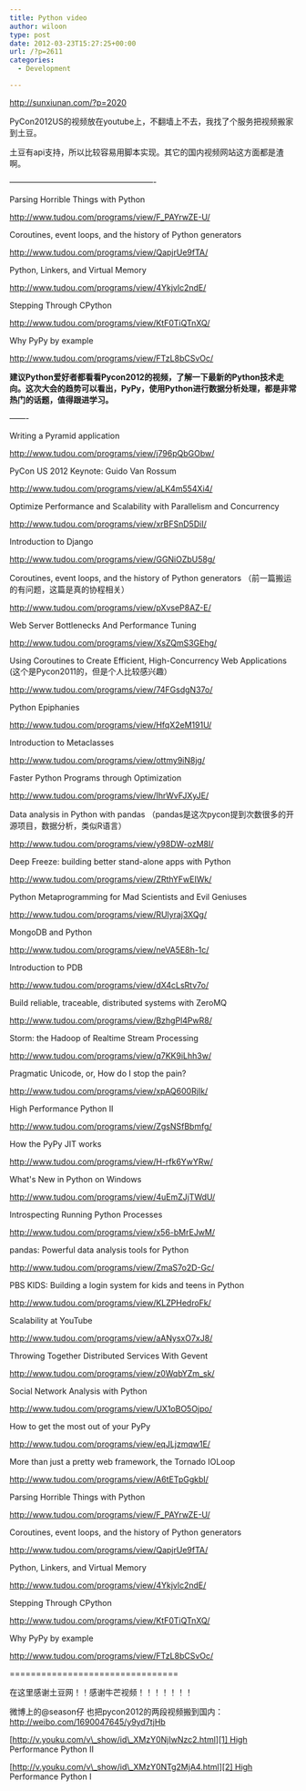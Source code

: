 ```yaml
---
title: Python video
author: wiloon
type: post
date: 2012-03-23T15:27:25+00:00
url: /?p=2611
categories:
  - Development

---
```

<http://sunxiunan.com/?p=2020>

PyCon2012US的视频放在youtube上，不翻墙上不去，我找了个服务把视频搬家到土豆。

土豆有api支持，所以比较容易用脚本实现。其它的国内视频网站这方面都是渣啊。

——————————————————-

Parsing Horrible Things with Python

<http://www.tudou.com/programs/view/F_PAYrwZE-U/>

Coroutines, event loops, and the history of Python generators

<http://www.tudou.com/programs/view/QapjrUe9fTA/>

Python, Linkers, and Virtual Memory

<http://www.tudou.com/programs/view/4Ykjvlc2ndE/>

Stepping Through CPython

<http://www.tudou.com/programs/view/KtF0TiQTnXQ/>

Why PyPy by example

<http://www.tudou.com/programs/view/FTzL8bCSvOc/>

**建议Python爱好者都看看Pycon2012的视频，了解一下最新的Python技术走向。这次大会的趋势可以看出，PyPy，使用Python进行数据分析处理，都是非常热门的话题，值得跟进学习。**

——-

Writing a Pyramid application

<http://www.tudou.com/programs/view/j796pQbGObw/>

PyCon US 2012 Keynote: Guido Van Rossum

<http://www.tudou.com/programs/view/aLK4m554Xi4/>

Optimize Performance and Scalability with Parallelism and Concurrency

<http://www.tudou.com/programs/view/xrBFSnD5DiI/>

Introduction to Django

<http://www.tudou.com/programs/view/GGNiOZbU58g/>

Coroutines, event loops, and the history of Python generators （前一篇搬运的有问题，这篇是真的协程相关）

<http://www.tudou.com/programs/view/pXvseP8AZ-E/>

Web Server Bottlenecks And Performance Tuning

<http://www.tudou.com/programs/view/XsZQmS3GEhg/>

Using Coroutines to Create Efficient, High-Concurrency Web Applications (这个是Pycon2011的，但是个人比较感兴趣）

<http://www.tudou.com/programs/view/74FGsdgN37o/>

Python Epiphanies

<http://www.tudou.com/programs/view/HfqX2eM191U/>

Introduction to Metaclasses

<http://www.tudou.com/programs/view/ottmy9iN8jg/>

Faster Python Programs through Optimization

<http://www.tudou.com/programs/view/IhrWvFJXyJE/>

Data analysis in Python with pandas （pandas是这次pycon提到次数很多的开源项目，数据分析，类似R语言）

<http://www.tudou.com/programs/view/y98DW-ozM8I/>

Deep Freeze: building better stand-alone apps with Python

<http://www.tudou.com/programs/view/ZRthYFwEIWk/>

Python Metaprogramming for Mad Scientists and Evil Geniuses

<http://www.tudou.com/programs/view/RUlyraj3XQg/>

MongoDB and Python

<http://www.tudou.com/programs/view/neVA5E8h-1c/>

Introduction to PDB

<http://www.tudou.com/programs/view/dX4cLsRtv7o/>

Build reliable, traceable, distributed systems with ZeroMQ

<http://www.tudou.com/programs/view/BzhgPl4PwR8/>

Storm: the Hadoop of Realtime Stream Processing

<http://www.tudou.com/programs/view/q7KK9iLhh3w/>

Pragmatic Unicode, or, How do I stop the pain?

<http://www.tudou.com/programs/view/xpAQ600RjIk/>

High Performance Python II

<http://www.tudou.com/programs/view/ZgsNSfBbmfg/>

How the PyPy JIT works

<http://www.tudou.com/programs/view/H-rfk6YwYRw/>

What's New in Python on Windows

<http://www.tudou.com/programs/view/4uEmZJjTWdU/>

Introspecting Running Python Processes

<http://www.tudou.com/programs/view/x56-bMrEJwM/>

pandas: Powerful data analysis tools for Python

<http://www.tudou.com/programs/view/ZmaS7o2D-Gc/>

PBS KIDS: Building a login system for kids and teens in Python

<http://www.tudou.com/programs/view/KLZPHedroFk/>

Scalability at YouTube

<http://www.tudou.com/programs/view/aANysxO7xJ8/>

Throwing Together Distributed Services With Gevent

<http://www.tudou.com/programs/view/z0WqbYZm_sk/>

Social Network Analysis with Python

<http://www.tudou.com/programs/view/UX1oBO5Ojpo/>

How to get the most out of your PyPy

<http://www.tudou.com/programs/view/eqJLjzmqw1E/>

More than just a pretty web framework, the Tornado IOLoop

<http://www.tudou.com/programs/view/A6tETpGgkbI/>

Parsing Horrible Things with Python

<http://www.tudou.com/programs/view/F_PAYrwZE-U/>

Coroutines, event loops, and the history of Python generators

<http://www.tudou.com/programs/view/QapjrUe9fTA/>

Python, Linkers, and Virtual Memory

<http://www.tudou.com/programs/view/4Ykjvlc2ndE/>

Stepping Through CPython

<http://www.tudou.com/programs/view/KtF0TiQTnXQ/>

Why PyPy by example

<http://www.tudou.com/programs/view/FTzL8bCSvOc/>

================================

在这里感谢土豆网！！感谢牛芒视频！！！！！！！

微博上的@season仔 也把pycon2012的两段视频搬到国内：http://weibo.com/1690047645/y9yd7tjHb

[http://v.youku.com/v\_show/id\_XMzY0NjIwNzc2.html][1] High Performance Python II

[http://v.youku.com/v\_show/id\_XMzY0NTg2MjA4.html][2] High Performance Python I

 [1]: http://v.youku.com/v_show/id_XMzY0NjIwNzc2.html
 [2]: http://v.youku.com/v_show/id_XMzY0NTg2MjA4.html
